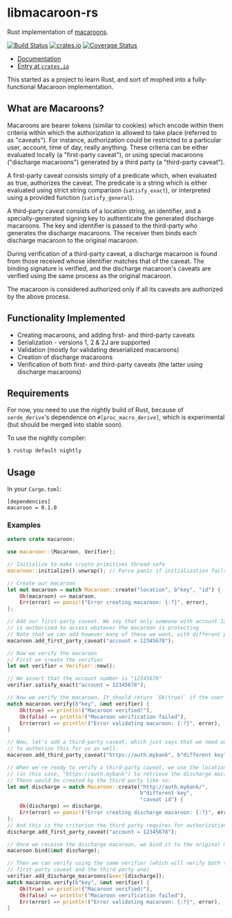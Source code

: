 # libmacaroon-rs

Rust implementation of [macaroons](https://research.google.com/pubs/pub41892.html).

[![Build Status](https://travis-ci.org/jacklund/libmacaroon-rs.svg?branch=master)](https://travis-ci.org/jacklund/libmacaroon-rs)
[![crates.io](https://img.shields.io/crates/v/macaroon.svg)](https://crates.io/crates/macaroon)
[![Coverage Status](https://coveralls.io/repos/github/jacklund/libmacaroon-rs/badge.svg?branch=coveralls)](https://coveralls.io/github/jacklund/libmacaroon-rs?branch=coveralls)

- [Documentation](https://docs.rs/macaroon)
- [Entry at `crates.io`](https://crates.io/crates/macaroon)

This started as a project to learn Rust, and sort of mophed into a fully-functional Macaroon implementation.

## What are Macaroons?

Macaroons are bearer tokens (similar to cookies) which encode within them criteria within which the
authorization is allowed to take place (referred to as "caveats"). For instance, authorization could
be restricted to a particular user, account, time of day, really anything. These criteria can be either
evaluated locally (a "first-party caveat"), or using special macaroons ("discharge macaroons") generated
by a third party (a "third-party caveat").

A first-party caveat consists simply of a predicate which, when evaluated as true, authorizes the caveat.
The predicate is a string which is either evaluated using strict string comparison (`satisfy_exact`),
or interpreted using a provided function (`satisfy_general`).

A third-party caveat consists of a location string, an identifier, and a specially-generated signing key
to authenticate the generated discharge macaroons. The key and identifier is passed to the third-party
who generates the discharge macaroons. The receiver then binds each discharge macaroon to the original
macaroon.

During verification of a third-party caveat, a discharge macaroon is found from those received whose identifier
matches that of the caveat. The binding signature is verified, and the discharge macaroon's caveats are verified
using the same process as the original macaroon.

The macaroon is considered authorized only if all its caveats are authorized by the above process.

## Functionality Implemented

- Creating macaroons, and adding first- and third-party caveats
- Serialization - versions 1, 2 & 2J are supported
- Validation (mostly for validating deserialized macaroons)
- Creation of discharge macaroons
- Verification of both first- and third-party caveats (the latter using discharge macaroons)

## Requirements

For now, you need to use the nightly build of Rust, because of `serde_derive`'s dependence on
`#[proc_macro_derive]`, which is experimental (but should be merged into stable soon).

To use the nightly compiler:

```bash
$ rustup default nightly
```

## Usage
In your `Cargo.toml`:
```
[dependencies]
macaroon = 0.1.0
```

### Examples
```rust
extern crate macaroon;

use macaroon::{Macaroon, Verifier};

// Initialize to make crypto primitives thread-safe
macaroon::initialize().unwrap(); // Force panic if initialization fails

// Create our macaroon
let mut macaroon = match Macaroon::create("location", b"key", "id") {
    Ok(macaroon) => macaroon,
    Err(error) => panic!("Error creating macaroon: {:?}", error),
};

// Add our first-party caveat. We say that only someone with account 12345678
// is authorized to access whatever the macaroon is protecting
// Note that we can add however many of these we want, with different predicates
macaroon.add_first_party_caveat("account = 12345678");

// Now we verify the macaroon
// First we create the verifier
let mut verifier = Verifier::new();

// We assert that the account number is "12345678"
verifier.satisfy_exact("account = 12345678");

// Now we verify the macaroon. It should return `Ok(true)` if the user is authorized
match macaroon.verify(b"key", &mut verifier) {
    Ok(true) => println!("Macaroon verified!"),
    Ok(false) => println!("Macaroon verification failed"),
    Err(error) => println!("Error validating macaroon: {:?}", error),
}

// Now, let's add a third-party caveat, which just says that we need our third party
// to authorize this for us as well.
macaroon.add_third_party_caveat("https://auth.mybank", b"different key", "caveat id");

// When we're ready to verify a third-party caveat, we use the location
// (in this case, "https://auth.mybank") to retrieve the discharge macaroons we use to verify.
// These would be created by the third party like so:
let mut discharge = match Macaroon::create("http://auth.mybank/",
                                           b"different key",
                                           "caveat id") {
    Ok(discharge) => discharge,
    Err(error) => panic!("Error creating discharge macaroon: {:?}", error),
};
// And this is the criterion the third party requires for authorization
discharge.add_first_party_caveat("account = 12345678");

// Once we receive the discharge macaroon, we bind it to the original macaroon
macaroon.bind(&mut discharge);

// Then we can verify using the same verifier (which will verify both the existing
// first-party caveat and the third party one)
verifier.add_discharge_macaroons(&vec![discharge]);
match macaroon.verify(b"key", &mut verifier) {
    Ok(true) => println!("Macaroon verified!"),
    Ok(false) => println!("Macaroon verification failed"),
    Err(error) => println!("Error validating macaroon: {:?}", error),
}
```